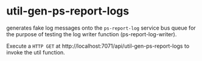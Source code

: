 # util-gen-ps-report-logs

generates fake log messages onto the `ps-report-log` service bus queue for the purpose of testing the log writer function (ps-report-log-writer).

Execute a `HTTP GET` at http://localhost:7071/api/util-gen-ps-report-logs to invoke the util function.
